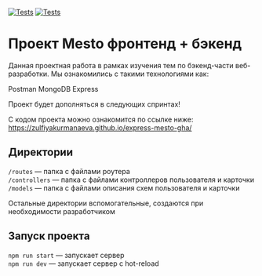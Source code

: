 [![Tests](../../actions/workflows/tests-13-sprint.yml/badge.svg)](../../actions/workflows/tests-13-sprint.yml) [![Tests](../../actions/workflows/tests-14-sprint.yml/badge.svg)](../../actions/workflows/tests-14-sprint.yml)

# Проект Mesto фронтенд + бэкенд

Данная проектная работа в рамках изучения тем по бэкенд-части веб-разработки. Мы ознакомились с такими технологиями как:

Postman
MongoDB
Express

Проект будет дополняться в следующих спринтах!

С кодом проекта можно ознакомится по ссылке ниже:
https://zulfiyakurmanaeva.github.io/express-mesto-gha/

## Директории

`/routes` — папка с файлами роутера  
`/controllers` — папка с файлами контроллеров пользователя и карточки  
`/models` — папка с файлами описания схем пользователя и карточки

Остальные директории вспомогательные, создаются при необходимости разработчиком

## Запуск проекта

`npm run start` — запускает сервер  
`npm run dev` — запускает сервер с hot-reload
